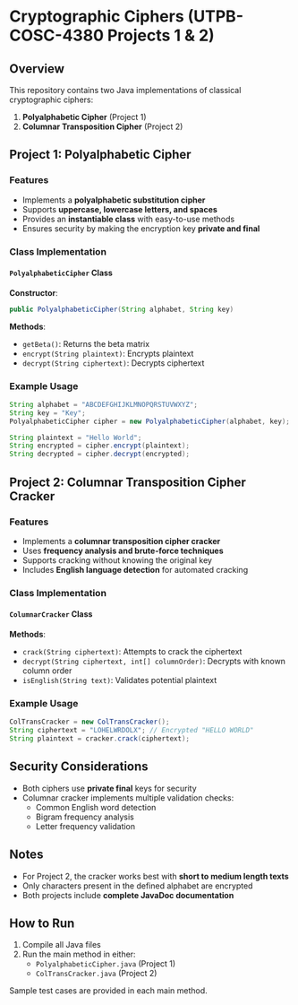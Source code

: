 # Cryptographic Ciphers (UTPB-COSC-4380 Projects 1 & 2)

## Overview
This repository contains two Java implementations of classical cryptographic ciphers:
1. **Polyalphabetic Cipher** (Project 1)
2. **Columnar Transposition Cipher** (Project 2)

## Project 1: Polyalphabetic Cipher
### Features
- Implements a **polyalphabetic substitution cipher**
- Supports **uppercase, lowercase letters, and spaces**
- Provides an **instantiable class** with easy-to-use methods
- Ensures security by making the encryption key **private and final**

### Class Implementation
#### `PolyalphabeticCipher` Class
**Constructor**:
```java
public PolyalphabeticCipher(String alphabet, String key)
```

**Methods**:
- `getBeta()`: Returns the beta matrix
- `encrypt(String plaintext)`: Encrypts plaintext
- `decrypt(String ciphertext)`: Decrypts ciphertext

### Example Usage
```java
String alphabet = "ABCDEFGHIJKLMNOPQRSTUVWXYZ";
String key = "Key";
PolyalphabeticCipher cipher = new PolyalphabeticCipher(alphabet, key);

String plaintext = "Hello World";
String encrypted = cipher.encrypt(plaintext);
String decrypted = cipher.decrypt(encrypted);
```

## Project 2: Columnar Transposition Cipher Cracker
### Features
- Implements a **columnar transposition cipher cracker**
- Uses **frequency analysis and brute-force techniques**
- Supports cracking without knowing the original key
- Includes **English language detection** for automated cracking

### Class Implementation
#### `ColumnarCracker` Class
**Methods**:
- `crack(String ciphertext)`: Attempts to crack the ciphertext
- `decrypt(String ciphertext, int[] columnOrder)`: Decrypts with known column order
- `isEnglish(String text)`: Validates potential plaintext

### Example Usage
```java
ColTransCracker = new ColTransCracker();
String ciphertext = "LOHELWRDOLX"; // Encrypted "HELLO WORLD"
String plaintext = cracker.crack(ciphertext);
```

## Security Considerations
- Both ciphers use **private final** keys for security
- Columnar cracker implements multiple validation checks:
  - Common English word detection
  - Bigram frequency analysis
  - Letter frequency validation

## Notes
- For Project 2, the cracker works best with **short to medium length texts**
- Only characters present in the defined alphabet are encrypted
- Both projects include **complete JavaDoc documentation**

## How to Run
1. Compile all Java files
2. Run the main method in either:
   - `PolyalphabeticCipher.java` (Project 1)
   - `ColTransCracker.java` (Project 2)

Sample test cases are provided in each main method.